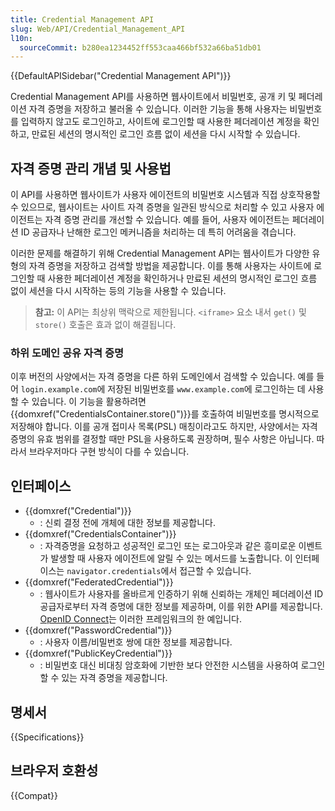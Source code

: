 ```yaml
---
title: Credential Management API
slug: Web/API/Credential_Management_API
l10n:
  sourceCommit: b280ea1234452ff553caa466bf532a66ba51db01
---
```


{{DefaultAPISidebar("Credential Management API")}}

Credential Management API를 사용하면 웹사이트에서 비밀번호, 공개 키 및 페더레이션 자격 증명을 저장하고 불러올 수 있습니다. 이러한 기능을 통해 사용자는 비밀번호를 입력하지 않고도 로그인하고, 사이트에 로그인할 때 사용한 페더레이션 계정을 확인하고, 만료된 세션의 명시적인 로그인 흐름 없이 세션을 다시 시작할 수 있습니다.

## 자격 증명 관리 개념 및 사용법

이 API를 사용하면 웹사이트가 사용자 에이전트의 비밀번호 시스템과 직접 상호작용할 수 있으므로, 웹사이트는 사이트 자격 증명을 일관된 방식으로 처리할 수 있고 사용자 에이전트는 자격 증명 관리를 개선할 수 있습니다. 예를 들어, 사용자 에이전트는 페더레이션 ID 공급자나 난해한 로그인 메커니즘을 처리하는 데 특히 어려움을 겪습니다.

이러한 문제를 해결하기 위해 Credential Management API는 웹사이트가 다양한 유형의 자격 증명을 저장하고 검색할 방법을 제공합니다. 이를 통해 사용자는 사이트에 로그인할 때 사용한 페더레이션 계정을 확인하거나 만료된 세션의 명시적인 로그인 흐름 없이 세션을 다시 시작하는 등의 기능을 사용할 수 있습니다.

> **참고:** 이 API는 최상위 맥락으로 제한됩니다. `<iframe>` 요소 내서 `get()` 및 `store()` 호출은 효과 없이 해결됩니다.

### 하위 도메인 공유 자격 증명

이후 버전의 사양에서는 자격 증명을 다른 하위 도메인에서 검색할 수 있습니다. 예를 들어 `login.example.com`에 저장된 비밀번호를 `www.example.com`에 로그인하는 데 사용할 수 있습니다. 이 기능을 활용하려면 {{domxref("CredentialsContainer.store()")}}를 호출하여 비밀번호를 명시적으로 저장해야 합니다. 이를 공개 접미사 목록(PSL) 매칭이라고도 하지만, 사양에서는 자격 증명의 유효 범위를 결정할 때만 PSL을 사용하도록 권장하며, 필수 사항은 아닙니다. 따라서 브라우저마다 구현 방식이 다를 수 있습니다.

## 인터페이스

- {{domxref("Credential")}}
  - : 신뢰 결정 전에 개체에 대한 정보를 제공합니다.
- {{domxref("CredentialsContainer")}}
  - : 자격증명을 요청하고 성공적인 로그인 또는 로그아웃과 같은 흥미로운 이벤트가 발생할 때 사용자 에이전트에 알릴 수 있는 메서드를 노출합니다. 이 인터페이스는 `navigator.credentials`에서 접근할 수 있습니다.
- {{domxref("FederatedCredential")}}
  - : 웹사이트가 사용자를 올바르게 인증하기 위해 신뢰하는 개체인 페더레이션 ID 공급자로부터 자격 증명에 대한 정보를 제공하며, 이를 위한 API를 제공합니다. [OpenID Connect](https://openid.net/developers/specs/)는 이러한 프레임워크의 한 예입니다.
- {{domxref("PasswordCredential")}}
  - : 사용자 이름/비밀번호 쌍에 대한 정보를 제공합니다.
- {{domxref("PublicKeyCredential")}}
  - : 비밀번호 대신 비대칭 암호화에 기반한 보다 안전한 시스템을 사용하여 로그인할 수 있는 자격 증명을 제공합니다.

## 명세서

{{Specifications}}

## 브라우저 호환성

{{Compat}}

